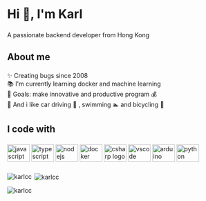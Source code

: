 <h1 align="left">Hi 👋, I'm Karl</h1>

###

<p align="left">A passionate backend developer from Hong Kong</p>

###

<h2 align="left">About me</h2>

###

<p align="left">✨ Creating bugs since 2008<br>📚 I'm currently learning docker and machine learning<br>🎯 Goals: make innovative and productive program 💰<br>🎲 And i like car driving 🚗 , swimming 🏊 and bicycling 🚴</p>

###

<h2 align="left">I code with</h2>

###

<div align="left">
  <img src="https://cdn.jsdelivr.net/gh/devicons/devicon/icons/javascript/javascript-original.svg" height="40" width="52" alt="javascript logo"  />
  <img src="https://cdn.jsdelivr.net/gh/devicons/devicon/icons/typescript/typescript-original.svg" height="40" width="52" alt="typescript logo"  />
  <img src="https://cdn.jsdelivr.net/gh/devicons/devicon/icons/nodejs/nodejs-original.svg" height="40" width="52" alt="nodejs logo"  />
  <img src="https://cdn.jsdelivr.net/gh/devicons/devicon/icons/docker/docker-original.svg" height="40" width="52" alt="docker logo"  />
  <img src="https://cdn.jsdelivr.net/gh/devicons/devicon/icons/csharp/csharp-original.svg" height="40" width="52" alt="csharp logo"  />
  <img src="https://cdn.jsdelivr.net/gh/devicons/devicon/icons/vscode/vscode-original.svg" height="40" width="52" alt="vscode logo"  />
  <img src="https://cdn.jsdelivr.net/gh/devicons/devicon/icons/arduino/arduino-original.svg" height="40" width="52" alt="arduino logo"  />
  <img src="https://cdn.jsdelivr.net/gh/devicons/devicon/icons/python/python-original.svg" height="40" width="52" alt="python logo"  />
</div>

###

<p><img align="left" src="https://github-readme-stats.vercel.app/api/top-langs?username=karlcc&show_icons=true&locale=en&layout=compact" alt="karlcc" /></p>

<p>&nbsp;<img align="center" src="https://github-readme-stats.vercel.app/api?username=karlcc&show_icons=true&locale=en" alt="karlcc" /></p>

<p><img align="center" src="https://github-readme-streak-stats.herokuapp.com/?user=karlcc&" alt="karlcc" /></p>

